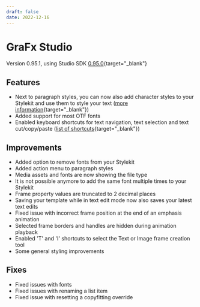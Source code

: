 ```yaml
---
draft: false
date: 2022-12-16
---
```


# GraFx Studio

Version 0.95.1, using Studio SDK [0.95.0](https://github.com/chili-publish/studio-sdk/releases){target="_blank"}

## Features

- Next to paragraph styles, you can now also add character styles to your Stylekit and use them to style your text ([more information](../../../../../GraFx-Studio/guides/characterstyles/){target="_blank"})
- Added support for most OTF fonts
- Enabled keyboard shortcuts for text navigation, text selection and text cut/copy/paste ([list of shortcuts](../../../../../GraFx-Studio/concepts/shortcuts/){target="_blank"})

## Improvements

- Added option to remove fonts from your Stylekit
- Added action menu to paragraph styles
- Media assets and fonts are now showing the file type
- It is not possible anymore to add the same font multiple times to your Stylekit
- Frame property values are truncated to 2 decimal places
- Saving your template while in text edit mode now also saves your latest text edits
- Fixed issue with incorrect frame position at the end of an emphasis animation
- Selected frame borders and handles are hidden during animation playback
- Enabled 'T' and 'I' shortcuts to select the Text or Image frame creation tool
- Some general styling improvements

## Fixes

- Fixed issues with fonts
- Fixed issues with renaming a list item
- Fixed issue with resetting a copyfitting override
